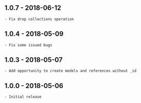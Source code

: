 ## 1.0.7 - 2018-06-12
    - Fix drop collections operation

## 1.0.4 - 2018-05-09
    - Fix some issued bugs

## 1.0.3 - 2018-05-07
    - Add opportunity to create models and references without _id

## 1.0.0 - 2018-05-06
    - Initial release